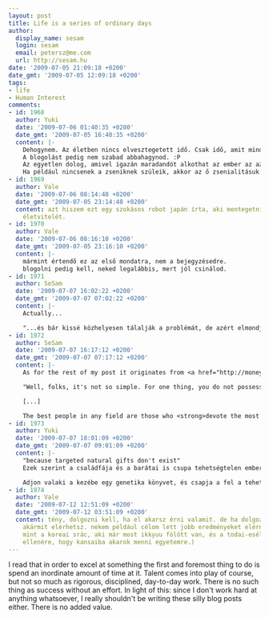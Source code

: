 ```yaml
---
layout: post
title: Life is a series of ordinary days
author:
  display_name: sesam
  login: sesam
  email: petersz@me.com
  url: http://sesam.hu
date: '2009-07-05 21:09:18 +0200'
date_gmt: '2009-07-05 12:09:18 +0200'
tags:
- life
- Human Interest
comments:
- id: 1968
  author: Yuki
  date: '2009-07-06 01:40:35 +0200'
  date_gmt: '2009-07-05 16:40:35 +0200'
  content: |-
    Dehogynem. Az életben nincs elvesztegetett idő. Csak idő, amit mindenki másképp tölt el, ezért más élményei vannak, amit különféleképp tud hasznosítani.
    A blogolást pedig nem szabad abbahagynod. :P
    Az egyetlen dolog, amivel igazán maradandót alkothat az ember az az, hogy kapcsolatba lép másokkal. Ezáltal formál és formáltatja magát. A világ pedig ettől lesz olyan a jövőben, amilyen.
    Ha például nincsenek a zseniknek szüleik, akkor az ő zsenialitásuk sincs és akkor...... :) teccikérteni
- id: 1969
  author: Vale
  date: '2009-07-06 08:14:48 +0200'
  date_gmt: '2009-07-05 23:14:48 +0200'
  content: azt hiszem ezt egy szokásos robot japán írta, aki mentegetni akarta szánalmas
    életvitelét.
- id: 1970
  author: Vale
  date: '2009-07-06 08:16:10 +0200'
  date_gmt: '2009-07-05 23:16:10 +0200'
  content: |-
    mármint értendő ez az első mondatra, nem a bejegyzésedre.
    blogolni pedig kell, neked legalábbis, mert jól csinálod.
- id: 1971
  author: SeSam
  date: '2009-07-07 16:02:22 +0200'
  date_gmt: '2009-07-07 07:02:22 +0200'
  content: |-
    Actually...

    "...és bár kissé közhelyesen tálalják a problémát, de azért elmondják benne azt, amit én is gondolok. Tudniillik, hogy az életünk hétköznapok sorozata, és persze, van, akinek az is fontos, hogy legyen benne cél, vagy valami eszmei háttér vagy értelem vagy karrier, hatalom, megfelelni vágyás, népszerűség, nárcizmus, de alapvetően az életünk az, hogy mivel töltjük az időnket." - <a href="http://isolde.hu/archives/2009/02/07/Days_of_our_lives/" rel="nofollow">isolde</a>
- id: 1972
  author: SeSam
  date: '2009-07-07 16:17:12 +0200'
  date_gmt: '2009-07-07 07:17:12 +0200'
  content: |-
    As for the rest of my post it originates from <a href="http://money.cnn.com/magazines/fortune/fortune_archive/2006/10/30/8391794/index.htm?postversion=2006101715?" rel="nofollow">an article in Fortune</a>:

    "Well, folks, it's not so simple. For one thing, you do not possess a natural gift for a certain job, <strong>because targeted natural gifts don't exist</strong>. [...] You are not a born CEO or investor or chess grandmaster. <strong>You will achieve greatness only through an enormous amount of hard work over many years. And not just any hard work, but work of a particular type that's demanding and painful</strong>.

    [...]

    The best people in any field are those who <strong>devote the most hours to what the researchers call "deliberate practice."</strong> It's activity that's explicitly intended to improve performance, that reaches for objectives just beyond one's level of competence, provides feedback on results and <strong>involves high levels of repetition</strong>." - via <a href="http://doransky.hu/?p=344" rel="nofollow">doransky</a>
- id: 1973
  author: Yuki
  date: '2009-07-07 18:01:09 +0200'
  date_gmt: '2009-07-07 09:01:09 +0200'
  content: |-
    "because targeted natural gifts don't exist"
    Ezek szerint a családfája és a barátai is csupa tehetségtelen emberből áll. :)

    Adjon valaki a kezébe egy genetika könyvet, és csapja a fel a tehetség öröklődése résznél, egy pszichológiát pedig a sorskönyv és fixációk címkéknél, aztán vegyék el a billentyűzetet tőle örökre....
- id: 1974
  author: Vale
  date: '2009-07-12 12:51:09 +0200'
  date_gmt: '2009-07-12 03:51:09 +0200'
  content: tény, dolgozni kell, ha el akarsz érni valamit. de ha dolgozol, akkor szinte
    akármit elérhetsz. nekem például célom lett jobb eredményeket elérni az őszi vizsgán,
    mint a koreai srác, aki már most ikkyuu fölött van, és a todai-esélyes. (annak
    ellenére, hogy kansaiba akarok menni egyetemre.)
---
```


I read that in order to excel at something the first and foremost thing to do is spend an inordinate amount of time at it. Talent comes into play of course, but not so much as rigorous, disciplined, day-to-day work. There is no such thing as success without an effort. In light of this: since I don't work hard at anything whatsoever, I really shouldn't be writing these silly blog posts either. There is no added value.
